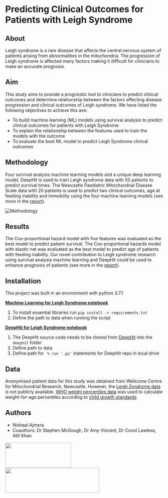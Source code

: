 # Predicting Clinical Outcomes for Patients with Leigh Syndrome 

## About
Leigh syndrome is a rare disease that affects the central nervous system of patients arising from abnormalities in the mitochondria. 
The progression of Leigh syndrome is affected many factors making it difficult for clinicians to make an accurate prognosis. 

## Aim
This study aims to provide a prognostic tool to clinicians to predict clinical outcomes and determine relationship between the factors affecting disease progression and clinical outcomes of Leigh syndrome. 
We have listed the following objectives to achieve this aim:
- To build machine learning (ML) models using survival analysis to predict clinical outcomes for patients with Leigh Syndrome 
- To explain the relationship between the features used to train the models with the outcome
- To evaluate the best ML model to predict Leigh Syndrome clinical outcomes 

## Methodology
Four survival analysis machine learning models and a unique deep learning
model, DeepHit is used to train Leigh syndrome data with 55 patients to predict survival
times. The Newcastle Paediatric Mitochondrial Disease Scale data with 20 patients is used to
predict two clinical outcomes, age at feeding inability and immobility using the four machine
learning models (see more in the [report](/docs/report.pdf)).

![Methodology](docs/LS_methodology.jpg)

## Results
The Cox-proportional hazard model with five features was evaluated as
the best model to predict patient survival. The Cox-proportional hazards model with elastic
net was evaluated as the best model to predict age of patients with feeding inability. Our
novel contribution to Leigh syndrome research using survival analysis machine learning and DeepHit could be used to enhance prognosis of patients (see more in the [report](/docs/report.pdf)). 

## Installation
This project was built in an environment with python 3.7.1

 [**Machine Learning for Leigh Syndrome notebook**](/MachineLearningLeighSyndrome.ipynb)
1. To install essential libraries run `pip install -r requirements.txt`
2. Define the path to data when running the script

 [**DeepHit for Leigh Syndrome notebook**](/DeepHitLeighSyndrome.ipynb)
1. The DeepHit source code needs to be cloned from [DeepHit](https://github.com/chl8856/DeepHit) into the `deephit` folder
3. Define path to data
2. Define path for  ` % run '.py'` statements for DeepHit repo in local drive

## Data 
Anonymised patient data for this study was obtained from Wellcome Centre for Mitochondrial Research, Newcastle. However, the [Leigh Syndrome data](/data/LS_data) is not publicly available.
[WHO weight percentiles data](/data/WHO_data) was used to calculate weight-for-age percentiles according to [child growth standards](https://www.who.int/tools/child-growth-standards/standards/weight-for-age).

## Authors
- Nishaal Ajmera
- Coauthors: Dr Stephen McGough, Dr Amy Vincent, Dr Conol Lawless, Atif Khan 

<img src="/docs/newcastle_logo.jpg" style=" width:210px ; height:80px "  > <img src="/docs/wellcomecentre_logo.jpg" style=" width:300px ; height:80px "  >
